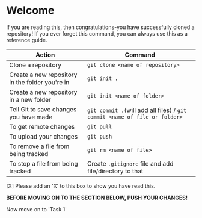 # Welcome
If you are reading this, then congratulations-you have successfully cloned a repository!
If you ever forget this command, you can always use this as a reference guide.

|Action |Command |
|---|---|
| Clone a repository|`git clone <name of repository>` |
| Create a new repository in the folder you're in |`git init .` |
| Create a new repository in a new folder |`git init <name of folder>` |
| Tell Git to save changes you have made |`git commit .`(will add all files) / `git commit <name of file or folder>` |
| To get remote changes |`git pull`|
| To upload your changes |`git push`|
| To remove a file from being tracked |`git rm <name of file>`|
| To stop a file from being tracked |Create `.gitignore` file and add file/directory to that|

[X] Please add an 'X' to this box to show you have read this.

**BEFORE MOVING ON TO THE SECTION BELOW, PUSH YOUR CHANGES!**

Now move on to 'Task 1'